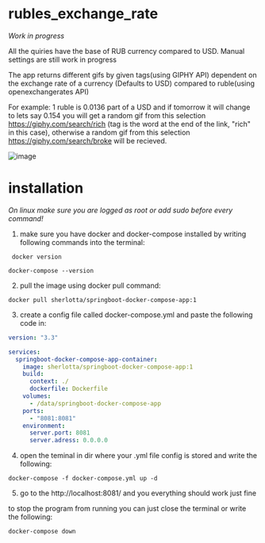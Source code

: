 # rubles_exchange_rate

*Work in progress*

All the quiries have the base of RUB currency compared to USD. Manual settings are still work in progress

The app returns different gifs by given tags(using GIPHY API) dependent on the exchange rate of a currency (Defaults to USD) compared to ruble(using openexchangerates API) 

For example: 1 ruble is 0.0136 part of a USD and if tomorrow it will change to lets say 0.154 you will get a random gif from this selection https://giphy.com/search/rich (tag is the word at the end of the link, "rich" in this case), otherwise a random gif from this selection https://giphy.com/search/broke will be recieved. 

![image](https://user-images.githubusercontent.com/47445848/132402682-8a494383-4fd5-407d-82c5-f1ad139789f1.png)

# installation

*On linux make sure you are logged as root or add sudo before every command!*

1) make sure you have docker and docker-compose installed by writing following commands into the terminal:
```shell
 docker version
```

```shell
docker-compose --version
```

2) pull the image using docker pull command:

```shell
docker pull sherlotta/springboot-docker-compose-app:1 
```
3) create a config file called docker-compose.yml and paste the following code in:

```yml
version: "3.3"

services:
  springboot-docker-compose-app-container:
    image: sherlotta/springboot-docker-compose-app:1
    build:
      context: ./
      dockerfile: Dockerfile
    volumes:
      - /data/springboot-docker-compose-app
    ports:
      - "8081:8081"
    environment:
      server.port: 8081
      server.adress: 0.0.0.0
```
4) open the teminal in dir where your .yml file config is stored and write the following:

```shell
docker-compose -f docker-compose.yml up -d
```
5) go to the http://localhost:8081/ and you everything should work just fine

to stop the program from running you can just close the terminal or write the following: 

```shell
docker-compose down
```

